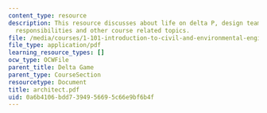 ```yaml
---
content_type: resource
description: This resource discusses about life on delta P, design team roles and
  responsibilities and other course related topics.
file: /media/courses/1-101-introduction-to-civil-and-environmental-engineering-design-i-fall-2006/0a6b4106bdd7394956695c66e9bf6b4f_architect.pdf
file_type: application/pdf
learning_resource_types: []
ocw_type: OCWFile
parent_title: Delta Game
parent_type: CourseSection
resourcetype: Document
title: architect.pdf
uid: 0a6b4106-bdd7-3949-5669-5c66e9bf6b4f
---
```

